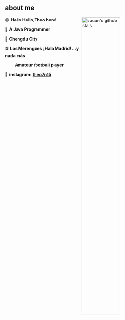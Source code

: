 ## about me



<img align="right" alt="ouuan's github stats" width="50%" src="https://github-readme-stats.vercel.app/api?username=Theoshen&show_icons=true">

😄 **Hello Hello,Theo here!**

🐀 **A Java Programmer**

 📍  **Chengdu City**

⚽ **Los Merengues** **¡Hala Madrid! ...y nada más** 

&emsp;&emsp; **Amateur football player**
   
📸 **instagram: [theo7n15](https://www.instagram.com/theo7n15/)** 






